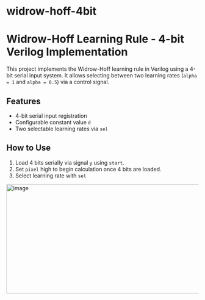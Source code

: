 # widrow-hoff-4bit

# Widrow-Hoff Learning Rule - 4-bit Verilog Implementation

This project implements the Widrow-Hoff learning rule in Verilog using a 4-bit serial input system. It allows selecting between two learning rates (`alpha = 1` and `alpha = 0.5`) via a control signal.

## Features
- 4-bit serial input registration
- Configurable constant value `d`
- Two selectable learning rates via `sel`

## How to Use
1. Load 4 bits serially via signal `y` using `start`.
2. Set `pixel` high to begin calculation once 4 bits are loaded.
3. Select learning rate with `sel`

<img width="1145" height="287" alt="image" src="https://github.com/user-attachments/assets/9e2ef896-2cea-478a-9b48-7da3a1016085" />
